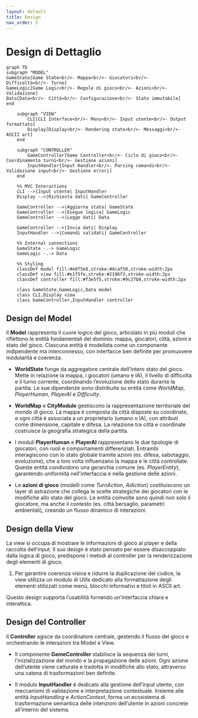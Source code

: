```yaml
---
layout: default
title: Design
nav_order: 5
---
```


# Design di Dettaglio

```mermaid
graph TD
subgraph "MODEL"
GameState[Game State<br/>- Mappa<br/>- Giocatori<br/>- Difficoltà<br/>- Turno]
GameLogic[Game Logic<br/>- Regole di gioco<br/>- Azioni<br/>- Validazione]
Data[Data<br/>- Città<br/>- Configurazione<br/>- Stato immutabile]
end

    subgraph "VIEW"
        CLI[CLI Interface<br/>- Menu<br/>- Input utente<br/>- Output formattato]
        Display[Display<br/>- Rendering stato<br/>- Messaggi<br/>- ASCII art]
    end

    subgraph "CONTROLLER"
        GameController[Game Controller<br/>- Ciclo di gioco<br/>- Coordinamento turni<br/>- Gestione azioni]
        InputHandler[Input Handler<br/>- Parsing comandi<br/>- Validazione input<br/>- Gestione errori]
    end

    %% MVC Interactions
    CLI -->|Input utente| InputHandler
    Display -->|Richiesta dati| GameController
    
    GameController -->|Aggiorna stato| GameState
    GameController -->|Esegue logica| GameLogic
    GameController -->|Legge dati| Data
    
    GameController -->|Invia dati| Display
    InputHandler -->|Comandi validati| GameController

    %% Internal connections
    GameState -.-> GameLogic
    GameLogic -.-> Data

    %% Styling
    classDef model fill:#e8f5e8,stroke:#4caf50,stroke-width:2px
    classDef view fill:#e1f5fe,stroke:#2196f3,stroke-width:2px
    classDef controller fill:#f3e5f5,stroke:#9c27b0,stroke-width:2px

    class GameState,GameLogic,Data model
    class CLI,Display view
    class GameController,InputHandler controller
```
## **Design del Model**

Il **Model** rappresenta il cuore logico del gioco, articolato in più moduli che riflettono le entità fondamentali del dominio: mappa, giocatori, città, azioni e stato del gioco. Ciascuna entità è modellata come un componente indipendente ma interconnesso, con interfacce ben definite per promuovere modularità e coerenza.

* **WorldState** funge da aggregatore centrale dell’intero stato del gioco. Mette in relazione la mappa, i giocatori (umano e IA), il livello di difficoltà e il turno corrente, coordinando l’evoluzione dello stato durante la partita. Le sue dipendenze sono distribuite su entità come *WorldMap*, *PlayerHuman*, *PlayerAI* e *Difficulty*.

* **WorldMap** e **CityModule** gestiscono la rappresentazione territoriale del mondo di gioco. La mappa è composta da città disposte su coordinate, e ogni città è associata a un proprietario (umano o IA), con attributi come dimensione, capitale e difesa. La relazione tra città e coordinate costruisce la geografia strategica della partita.

* I moduli **PlayerHuman** e **PlayerAI** rappresentano le due tipologie di giocatori, con ruoli e comportamenti differenziati. Entrambi interagiscono con lo stato globale tramite azioni (es. difesa, sabotaggio, evoluzione), che a loro volta influenzano la mappa e le città controllate. Queste entità condividono una gerarchia comune (es. *PlayerEntity*), garantendo uniformità nell'interfaccia e nella gestione delle azioni.

* Le **azioni di gioco** (modelli come *TurnAction*, *AiAction*) costituiscono un layer di astrazione che collega le scelte strategiche dei giocatori con le modifiche allo stato del gioco. Le entità coinvolte sono quindi non solo il giocatore, ma anche il contesto (es. città bersaglio, parametri ambientali), creando un flusso dinamico di interazioni.

    
## Design della View
La view si occupa di mostrare le informazioni di gioco al player e della raccolta dell’input. Il suo design è
stato pensato per essere disaccoppiato dalla logica di gioco, predispone i metodi al controller per la renderizzazione 
degli elementi di gioco.

1) Per garantire coerenza visiva e ridurre la duplicazione del codice, la view utilizza un modulo di Utils dedicato 
alla formattazione degli elementi stilizzati come menù, blocchi informativi e titoli in ASCII art.


Questo design supporta l’usabilità fornendo un’interfaccia chiara e interattica.

## **Design del Controller**

Il **Controller** agisce da coordinatore centrale, gestendo il flusso del gioco e orchestrando le interazioni tra Model e View.

* Il componente **GameController** stabilisce la sequenza dei turni, l’inizializzazione del mondo e la propagazione delle azioni. Ogni azione dell’utente viene catturata e tradotta in modifiche allo stato, attraverso una catena di trasformazioni ben definite.

* Il modulo **InputHandler** è dedicato alla gestione dell’input utente, con meccanismi di validazione e interpretazione contestuale. Insieme alle entità *InputHandling* e *ActionContext*, forma un ecosistema di trasformazione semantica delle intenzioni dell’utente in azioni concrete all’interno del sistema.  




